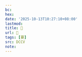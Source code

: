 ```yaml
---
bc:
hex:
date: '2025-10-13T10:27:10+08:00'
lastmod:
title: 􁮢
url: 􁮢
tags: [要]
src: DCCV
note:
---
```

